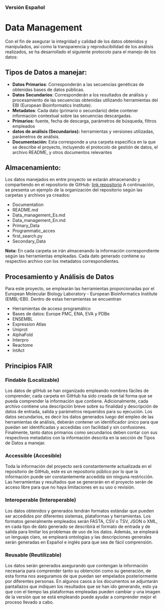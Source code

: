 ### Versión Español 
# Data Management
Con el fin de asegurar la integridad y calidad de los datos obtenidos y manipulados, así como la transparencia y reproducibilidad de los análisis realizados, se ha desarrollado el siguiente protocolo para el manejo de los datos:

## Tipos de Datos a manejar:
- **Datos Primarios**: Corresponderán a las secuencias genéticas de obtenidas bases de datos públicas.
- **Datos Secundarios**: Corresponderán a los resultados de análisis y procesamiento de las secuencias obtenidas utilizando herramientas del EBI (European Bioinformatics Institute).
- **Metadatos**: Cada dato (primario o secundario) debe contener información contextual sobre las secuencias descargadas.
 - **Primarios:** fuente, fecha de descarga, parámetros de búsqueda, filtros empleados
 - **datos de análisis (Secundarios):** herramientas y versiones utilizadas, parámetros de análisis.
- **Documentación:** Esta corresponde a una carpeta especifica en la que se describe el proyecto, incluyendo el protocolo de gestión de datos, el archivo README, y otros documentos relevantes

## Almacenamiento:
Los datos manejados en entre proyecto se estarán almacenando y compartiendo en el repositorio de GitHub: [link repositorio](https://github.com/YAMontenegroBacca/EBI_Huntington-s_disease.git)
A continuación, se presenta un ejemplo de la organización del repositorio según las carpetas y archivos ya creados:
-	Documentation 
 - README.md
 - Data_management_Es.md
 - Data_management_En.md
-	Primary_Data
 -	Programmatic_acces
  -	first_search.py
-	Secondary_Data


**Nota:** En cada carpeta se irán almacenando la información correspondiente según las herramientas empleadas. Cada dato generado contiene su respectivo archivo con los metadatos correspondientes. 

## Procesamiento y Análisis de Datos
Para este proyecto, se emplearán las herramientas proporcionadas por el European Molecular Biology Laboratory - European Bioinformatics Institute (EMBL-EBI). Dentro de estas herramientas se encuentran
-	Herramientas de acceso programático
-	Bases de datos: Europe PMC, ENA, EVA y PDBe
-	ENSEMBL
-	Expression Atlas
-	Uniprot
-	AlphaFold
-	Interpro
-	Reactome
-	IntAct

## Principios FAIR 
### Findable (Localizable)
Los datos de gitHub se han organizado empleando nombres fáciles de comprender, cada carpeta en GitHub ha sido creada de tal forma que se pueda comprender la información que contiene. Adicionalmente, cada archivo contiene una descripción breve sobre su finalidad y descripción de datos de entrada, salida y parámetros requeridos para su ejecución.
Los datos secundarios, es decir los datos generados luego del empleo de las herramientas de análisis, deberán contener un identificador único para que puedan ser identificadas y accedidas con facilidad y sin confusiones. Finalmente, tanto datos primarios como secundarios deben contar con sus respectivos metadatos con la información descrita en la sección de Tipos de Datos a manejar.
### Accessible (Accesible)
Toda la información del proyecto será constantemente actualizada en el repositorio de GitHub, este es un repositorio público por lo que la información puede ser constantemente accedida sin ninguna restricción. Las herramientas y resultados que se generarán en el proyecto serán de acceso libre para que no haya limitaciones en su uso o revisión.
### Interoperable (Interoperable)
Los datos obtenidos y generados tendrán formatos estándar que pueden ser accedidos por diferentes sistemas, plataformas y herramientas. Los formatos generalmente empleados serán FASTA, CSV o TSV, JSON o XML, en cada tipo de dato generado se describirá el formato de entrada y de salida para limitar los problemas de uso de los datos. Además, se empleará un lenguaje claro, se empleará ontologías y las descripciones generales serán generadas en Español e inglés para que sea de fácil comprensión.  
### Reusable (Reutilizable)
Los datos serán generados asegurando que contengan la información necesaria para comprender tanto su obtención como su generación, de esta forma nos aseguramos de que puedan ser empelados posteriormente por diferentes personas. En algunos casos a los documentos se adjuntarán pantallazos que indiquen los resultados que se han ido generando, esto ya que con el tiempo las plataformas empleadas pueden cambiar y una imagen de la versión que se está empleando puede ayudar a comprender mejor el proceso llevado a cabo.
